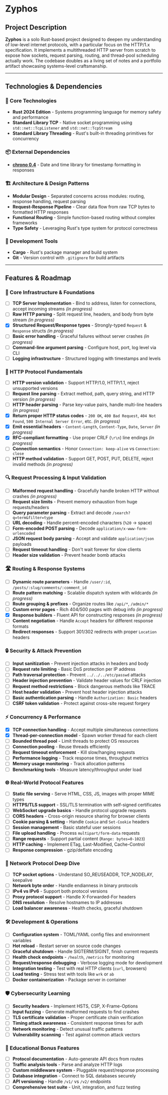 # Zyphos

## Project Description

**Zyphos** is a solo Rust-based project designed to deepen my understanding of low-level internet protocols, with a particular focus on the HTTP/1.x specification. It implements a multithreaded HTTP server from scratch to expose how sockets, request parsing, routing, and thread-pool scheduling actually work. The codebase doubles as a living set of notes and a portfolio artifact showcasing systems-level craftsmanship.

---

## Technologies & Dependencies

### **🦀 Core Technologies**
- **Rust 2024 Edition** - Systems programming language for memory safety and performance
- **Standard Library TCP** - Native socket programming using `std::net::TcpListener` and `std::net::TcpStream`
- **Standard Library Threading** - Rust's built-in threading primitives for concurrency

### **📦 External Dependencies**
- **[chrono 0.4](https://docs.rs/chrono/)** - Date and time library for timestamp formatting in responses

### **🏗️ Architecture & Design Patterns**
- **Modular Design** - Separated concerns across modules: routing, response handling, request parsing
- **Request-Response Pipeline** - Clear data flow from raw TCP bytes to formatted HTTP responses
- **Functional Routing** - Simple function-based routing without complex frameworks
- **Type Safety** - Leveraging Rust's type system for protocol correctness

### **🔧 Development Tools**
- **Cargo** - Rust's package manager and build system
- **Git** - Version control with `.gitignore` for build artifacts

---

## Features & Roadmap

### **🔧 Core Infrastructure & Foundations**
- [ ] **TCP Server Implementation** - Bind to address, listen for connections, accept incoming streams *(in progress)*
- [ ] **Raw HTTP parsing** - Split request line, headers, and body from byte stream *(in progress)*
- [x] **Structured Request/Response types** - Strongly-typed `Request` & `Response` structs *(in progress)*
- [ ] **Basic error handling** - Graceful failures without server crashes *(in progress)*
- [ ] **Command-line argument parsing** - Configure host, port, log level via CLI
- [ ] **Logging infrastructure** - Structured logging with timestamps and levels

### **📡 HTTP Protocol Fundamentals**
- [ ] **HTTP version validation** - Support HTTP/1.0, HTTP/1.1, reject unsupported versions
- [ ] **Request line parsing** - Extract method, path, query string, and HTTP version *(in progress)*
- [ ] **HTTP header parsing** - Parse key-value pairs, handle multi-line headers *(in progress)*
- [x] **Return proper HTTP status codes** - `200 OK`, `400 Bad Request`, `404 Not Found`, `500 Internal Server Error`, etc. *(in progress)*
- [x] **Emit essential headers** - `Content-Length`, `Content-Type`, `Date`, `Server` *(in progress)*
- [x] **RFC-compliant formatting** - Use proper CRLF (`\r\n`) line endings *(in progress)*
- [ ] **Connection semantics** - Honor `Connection: keep-alive` vs `Connection: close`
- [ ] **HTTP method validation** - Support GET, POST, PUT, DELETE, reject invalid methods *(in progress)*

### **🔍 Request Processing & Input Validation**
- [ ] **Malformed request handling** - Gracefully handle broken HTTP without crashes *(in progress)*
- [ ] **Request size limits** - Prevent memory exhaustion from huge requests/headers
- [ ] **Query parameter parsing** - Extract and decode `/search?q=term&filter=type`
- [ ] **URL decoding** - Handle percent-encoded characters (`%20` → space)
- [ ] **Form-encoded POST parsing** - Decode `application/x-www-form-urlencoded`
- [ ] **JSON request body parsing** - Accept and validate `application/json` payloads
- [ ] **Request timeout handling** - Don't wait forever for slow clients
- [ ] **Header size validation** - Prevent header bomb attacks

### **🛣️ Routing & Response Systems**
- [ ] **Dynamic route parameters** - Handle `/user/:id`, `/posts/:slug/comments/:comment_id`
- [ ] **Route pattern matching** - Scalable dispatch system with wildcards *(in progress)*
- [ ] **Route grouping & prefixes** - Organize routes like `/api/*`, `/admin/*`
- [ ] **Custom error pages** - Rich 404/500 pages with debug info *(in progress)*
- [x] **Response builders** - Fluent API for constructing responses *(in progress)*
- [ ] **Content negotiation** - Handle `Accept` headers for different response formats
- [ ] **Redirect responses** - Support 301/302 redirects with proper `Location` headers

### **🔒 Security & Attack Prevention**
- [ ] **Input sanitization** - Prevent injection attacks in headers and body
- [ ] **Request rate limiting** - Basic DoS protection per IP address
- [ ] **Path traversal protection** - Prevent `../../../etc/passwd` attacks
- [ ] **Header injection prevention** - Validate header values for CRLF injection
- [ ] **Request method restrictions** - Block dangerous methods like TRACE
- [ ] **Host header validation** - Prevent host header injection attacks
- [ ] **Basic authentication parsing** - Handle `Authorization: Basic` headers
- [ ] **CSRF token validation** - Protect against cross-site request forgery

### **⚡ Concurrency & Performance**
- [x] **TCP connection handling** - Accept multiple simultaneous connections
- [x] **Thread-per-connection model** - Spawn worker thread for each client
- [ ] **Bounded thread pool** - Limit threads to protect OS resources
- [ ] **Connection pooling** - Reuse threads efficiently
- [ ] **Request timeout enforcement** - Kill slow/hanging requests
- [ ] **Performance logging** - Track response times, throughput metrics
- [ ] **Memory usage monitoring** - Track allocation patterns
- [ ] **Benchmarking tools** - Measure latency/throughput under load

### **🌐 Real-World Protocol Features**
- [ ] **Static file serving** - Serve HTML, CSS, JS, images with proper MIME types
- [ ] **HTTPS/TLS support** - SSL/TLS termination with self-signed certificates
- [ ] **WebSocket upgrade basics** - Handle protocol upgrade requests
- [ ] **CORS headers** - Cross-origin resource sharing for browser clients
- [ ] **Cookie parsing & setting** - Handle `Cookie` and `Set-Cookie` headers
- [ ] **Session management** - Basic stateful user sessions
- [ ] **File upload handling** - Process `multipart/form-data` requests
- [ ] **Range requests** - Support partial content (`Range: bytes=0-1023`)
- [ ] **HTTP caching** - Implement ETag, Last-Modified, Cache-Control
- [ ] **Response compression** - gzip/deflate encoding

### **🔬 Network Protocol Deep Dive**
- [ ] **TCP socket options** - Understand SO_REUSEADDR, TCP_NODELAY, keepalive
- [ ] **Network byte order** - Handle endianness in binary protocols
- [ ] **IPv4 vs IPv6** - Support both protocol versions
- [ ] **Proxy protocol support** - Handle X-Forwarded-For headers
- [ ] **DNS resolution** - Resolve hostnames to IP addresses
- [ ] **Load balancer awareness** - Health checks, graceful shutdown

### **🛠️ Development & Operations**
- [ ] **Configuration system** - TOML/YAML config files and environment variables
- [ ] **Hot reload** - Restart server on source code changes
- [ ] **Graceful shutdown** - Handle SIGTERM/SIGINT, finish current requests
- [ ] **Health check endpoints** - `/health`, `/metrics` for monitoring
- [ ] **Request/response debugging** - Verbose logging mode for development
- [ ] **Integration testing** - Test with real HTTP clients (`curl`, browsers)
- [ ] **Load testing** - Stress test with tools like `wrk` or `ab`
- [ ] **Docker containerization** - Package server in container

### **🛡️ Cybersecurity Learning**
- [ ] **Security headers** - Implement HSTS, CSP, X-Frame-Options
- [ ] **Input fuzzing** - Generate malformed requests to find crashes
- [ ] **TLS certificate validation** - Proper certificate chain verification
- [ ] **Timing attack awareness** - Consistent response times for auth
- [ ] **Network monitoring** - Detect unusual traffic patterns
- [ ] **Vulnerability scanning** - Test against common attack vectors

### **🎯 Educational Bonus Features**
- [ ] **Protocol documentation** - Auto-generate API docs from routes
- [ ] **Traffic analysis tools** - Parse and analyze HTTP logs
- [ ] **Custom middleware system** - Pluggable request/response processing
- [ ] **Database integration** - Connect to SQL databases securely
- [ ] **API versioning** - Handle `/v1/` vs `/v2/` endpoints
- [ ] **Comprehensive test suite** - Unit, integration, and fuzz testing
